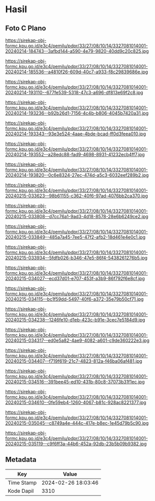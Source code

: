 # Hasil

## Foto C Plano

https://sirekap-obj-formc.kpu.go.id/e3c4/pemilu/pdpr/33/27/08/10/14/3327081014001-20240214-184743--3afbd144-a590-4e79-9820-40dd9c20c825.jpg

https://sirekap-obj-formc.kpu.go.id/e3c4/pemilu/pdpr/33/27/08/10/14/3327081014001-20240214-185536--a4810f26-609d-40c7-a933-f8c29839686e.jpg

https://sirekap-obj-formc.kpu.go.id/e3c4/pemilu/pdpr/33/27/08/10/14/3327081014001-20240214-193110--677fe539-5318-47c3-a696-df813e69f2c8.jpg

https://sirekap-obj-formc.kpu.go.id/e3c4/pemilu/pdpr/33/27/08/10/14/3327081014001-20240214-193236--b92b26d1-7156-4c4b-b806-4045b7420a31.jpg

https://sirekap-obj-formc.kpu.go.id/e3c4/pemilu/pdpr/33/27/08/10/14/3327081014001-20240214-193343--93e3e524-4aae-4bde-bcad-ff0d3feea010.jpg

https://sirekap-obj-formc.kpu.go.id/e3c4/pemilu/pdpr/33/27/08/10/14/3327081014001-20240214-193552--a28edc88-fad9-4698-8931-41232ecb4ff7.jpg

https://sirekap-obj-formc.kpu.go.id/e3c4/pemilu/pdpr/33/27/08/10/14/3327081014001-20240214-193820--0c6e8324-27ec-474d-a5c3-6032eef289b2.jpg

https://sirekap-obj-formc.kpu.go.id/e3c4/pemilu/pdpr/33/27/08/10/14/3327081014001-20240215-033623--98b61155-c362-40f6-97ad-4076bb2ca370.jpg

https://sirekap-obj-formc.kpu.go.id/e3c4/pemilu/pdpr/33/27/08/10/14/3327081014001-20240215-033808--d7cc76a1-9ad3-4d18-8578-28e6b6249ce2.jpg

https://sirekap-obj-formc.kpu.go.id/e3c4/pemilu/pdpr/33/27/08/10/14/3327081014001-20240215-033849--485a7a45-7ee5-47f2-afb2-18d461e4e0c1.jpg

https://sirekap-obj-formc.kpu.go.id/e3c4/pemilu/pdpr/33/27/08/10/14/3327081014001-20240215-033934--5fdfb026-b346-47e5-86f4-5438261276b5.jpg

https://sirekap-obj-formc.kpu.go.id/e3c4/pemilu/pdpr/33/27/08/10/14/3327081014001-20240215-034027--ecd37d01-e707-453f-a3b9-86f792f6e8cf.jpg

https://sirekap-obj-formc.kpu.go.id/e3c4/pemilu/pdpr/33/27/08/10/14/3327081014001-20240215-034115--bc1f59dd-5497-40f6-a372-35e79b50cf71.jpg

https://sirekap-obj-formc.kpu.go.id/e3c4/pemilu/pdpr/33/27/08/10/14/3327081014001-20240215-034238--1246fe10-d1eb-423c-b91e-3cec7e5184d9.jpg

https://sirekap-obj-formc.kpu.go.id/e3c4/pemilu/pdpr/33/27/08/10/14/3327081014001-20240215-034317--ed0e5a82-4ae9-4082-a601-c9de360222e3.jpg

https://sirekap-obj-formc.kpu.go.id/e3c4/pemilu/pdpr/33/27/08/10/14/3327081014001-20240215-034407--f719f619-21c7-4823-812a-f46ba06af481.jpg

https://sirekap-obj-formc.kpu.go.id/e3c4/pemilu/pdpr/33/27/08/10/14/3327081014001-20240215-034516--391bee45-ed10-431b-80c8-37073b31f1ec.jpg

https://sirekap-obj-formc.kpu.go.id/e3c4/pemilu/pdpr/33/27/08/10/14/3327081014001-20240215-034610--0fe59eb4-1260-4067-b81c-928ac8221377.jpg

https://sirekap-obj-formc.kpu.go.id/e3c4/pemilu/pdpr/33/27/08/10/14/3327081014001-20240215-035045--c8749a4e-444c-417e-b8ec-1e45d79b5c90.jpg

https://sirekap-obj-formc.kpu.go.id/e3c4/pemilu/pdpr/33/27/08/10/14/3327081014001-20240215-035119--c9f6ff3a-44b6-452a-92db-23b5b09b9382.jpg


## Metadata

| Key        | Value               |
| ---------- | ------------------- |
| Time Stamp | 2024-02-26 18:03:46 |
| Kode Dapil | 3310                |



